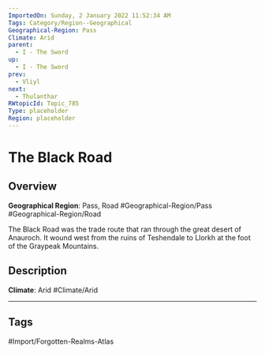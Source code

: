 ```yaml
---
ImportedOn: Sunday, 2 January 2022 11:52:34 AM
Tags: Category/Region--Geographical
Geographical-Region: Pass
Climate: Arid
parent:
  - I - The Sword
up:
  - I - The Sword
prev:
  - Vliyl
next:
  - Thulanthar
RWtopicId: Topic_785
Type: placeholder
Region: placeholder
---
```

# The Black Road
## Overview
**Geographical Region**: Pass, Road
#Geographical-Region/Pass #Geographical-Region/Road

The Black Road was the trade route that ran through the great desert of Anauroch. It wound west from the ruins of Teshendale to Llorkh at the foot of the Graypeak Mountains.

## Description
**Climate**: Arid
#Climate/Arid


---
## Tags
#Import/Forgotten-Realms-Atlas

